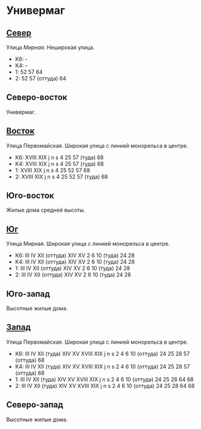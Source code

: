 # Универмаг

## [Север](./440080.md)

Улица *Мирная*.
Неширокая улица.

* K6:   -
* K4:   -
* 1:    52  57  64
* 2:    52  57 (оттуда) 64

## Северо-восток

Универмаг.

## [Восток](./10465090.md)

Улица Первомайская.
Широкая улица с линией монорельса в центре.

* K6:   XVIII   XIX
        j   n   s
        4   25  57 (туда)   68
* K4:   XVIII   XIX
        j   n   s
        4   25  57 (туда)   68
* 1:    XVIII   XIX
        j   n   s
        4   25  52  57  68
* 2:    XVIII   XIX
        j   n   s
        4   25  52  57 (туда)   68

## Юго-восток

Жилые дома средней высоты.

## [Юг](./440095.md)

Улица Мирная.
Широкая улица с линией монорельса в центре.

* K6:   III IV  XII (оттуда)    XIV XV
        2   6   10 (туда)   24  28
* K4:   III IV  XII (оттуда)    XIV XV
        2   6   10 (туда)   24  28
* 1:    III IV  XII (оттуда)    XIV XV
        2   6   10 (туда)   24  28
* 2:    III IV  XII (оттуда)    XIV XV
        2   6   10 (туда)   24  28

## Юго-запад

Высотные жилые дома.

## [Запад](./10410090.md)

Улица Первомайская.
Широкая улица с линией монорельса в центре.

* K6:   III IV  XII (туда)  XIV XV  XVIII   XIX
        j   n   s
        2   4   6   10 (оттуда) 24  25  28  57 (оттуда) 68
* K4:   III IV  XII (туда)  XIV XV  XVIII   XIX
        j   n   s
        2   4   6   10 (оттуда) 24  25  28  57 (оттуда) 68
* 1:    III IV  XII (туда)  XIV XV  XVIII   XIX
        j   n   s
        2   4   6   10 (оттуда) 24  25  28  64  68
* 2:    III IV  XII (туда)  XIV XV  XVIII   XIX
        j   n   s
        2   4   6   10 (оттуда) 24  25  28  64  68

## Северо-запад

Высотные жилые дома.
